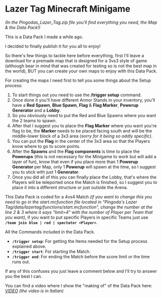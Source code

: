 # Lazer Tag Minecraft Minigame
*(In the Pingodas_Lazer_Tag.zip file you'll find everything you need, the Map & the Data Pack!)*  
  
This is a Data Pack I made a while ago.  
  
I decided to finally publish it for you all to enjoy!  
  
So there's few things to tackle here before everything, first I'll leave a download for a premade map that is designed for a 3vs3 style of game (although bear in mind that was created for testing so is not the best map in the world), BUT you can create your own maps to enjoy with this Data Pack.  
  
For creating the maps I need first to tell you some things about the Setup process:  

1.  To start things out you need to use the  **/trigger setup**  command.
2.  Once done it you'll have different Armor Stands in your inventory, you'll have a  **Red Spawn**,  **Blue Spawn**,  **Flag** & **Flag Marker**,  **Powerup Generator**  and a  **Lobby**.
3.  So you obviously need to put the Red and Blue Spawns where you want the 2 teams to spawn.
4.  After that I suggest you to place the  **Flag Marker**  where you want you're flag to be, the  **Marker** needs to be placed facing south and will be the middle-lower block of a 3x3 area  *(sorry for it being so oddly specific)*.
5.  You can put the  **Flag**  in the center of the 3x3 area so that the Players know where to go to score points.
6.  After the  **Spawns**  and the  **Flag components**  is time to place the  **Powerups**  (this is not necessary for the Minigame to work but will add a layer of fun), know that even if you place more than 1  **Powerup Generator**  per Map, only 1  **Powerup**  will spawn at the time, so I suggest you to stick with just 1  **Generator**.
7.  Once you did all of this you can finally place the  Lobby, that's where the Players will be teleported once the Match is finished, so I suggest you to place it into a different structure or just outside the Arena.

This Data Pack is coded for a 4vs4 Match *(if you want to change this you need to go in the start.mcfunction file located in "Pingoda's Lazer Tag/data/lazertag/functions/start.mcfunction", change the number at the line 2 & 3 where it says "limit=4" with the number of Player per Team that you want)*, if you want to put specific Players in specific Teams just use **`/team join blue | red | spectator <Player>`**.  
  
All the Commands included in the Data Pack.  

-   **`/trigger setup`**: For getting the Items needed for the Setup process explained above.
-   **`/trigger start`**: For starting the Match.
-   **`/trigger end`**: For ending the Match before the score limit or the time runs out.

If any of this confuses you just leave a comment below and I'll try to answer you the best I can.  
  
You can find a video where I show the "making of" of the Data Pack here: [*VIDEO*](https://youtu.be/WVZhmvlqEbs) *(the video is in Italian)*
